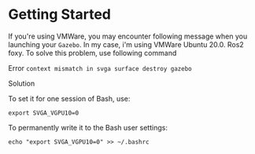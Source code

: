 # Getting Started

If you're using VMWare, you may encounter following message when you launching your `Gazebo`. 
In my case, i'm using VMWare Ubuntu 20.0. Ros2 foxy. To solve this problem, use following command

Error `context mismatch in svga surface destroy gazebo`

Solution

To set it for one session of Bash, use:
```
export SVGA_VGPU10=0
```

To permanently write it to the Bash user settings:
```
echo "export SVGA_VGPU10=0" >> ~/.bashrc
```
